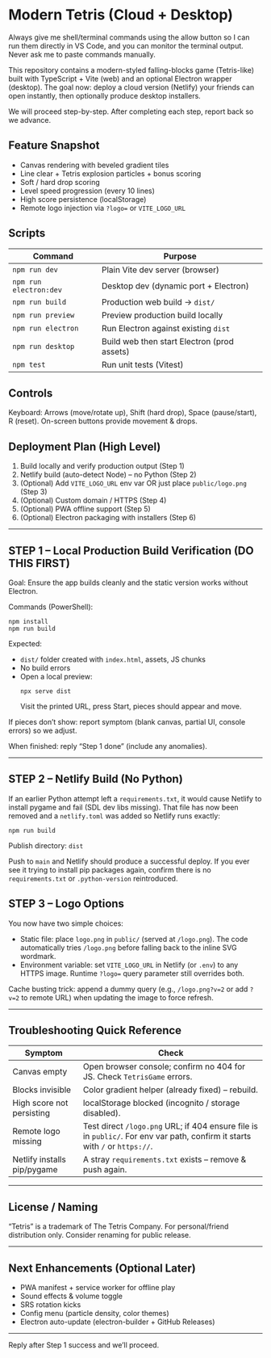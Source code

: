 # Modern Tetris (Cloud + Desktop)

Always give me shell/terminal commands using the allow button so I can run them directly in VS Code, and you can monitor the terminal output. Never ask me to paste commands manually.

This repository contains a modern-styled falling-blocks game (Tetris-like) built with TypeScript + Vite (web) and an optional Electron wrapper (desktop). The goal now: deploy a cloud version (Netlify) your friends can open instantly, then optionally produce desktop installers.

We will proceed step-by-step. After completing each step, report back so we advance.

## Feature Snapshot
* Canvas rendering with beveled gradient tiles
* Line clear + Tetris explosion particles + bonus scoring
* Soft / hard drop scoring
* Level speed progression (every 10 lines)
* High score persistence (localStorage)
* Remote logo injection via `?logo=` or `VITE_LOGO_URL`

## Scripts
| Command | Purpose |
|---------|---------|
| `npm run dev` | Plain Vite dev server (browser) |
| `npm run electron:dev` | Desktop dev (dynamic port + Electron) |
| `npm run build` | Production web build -> `dist/` |
| `npm run preview` | Preview production build locally |
| `npm run electron` | Run Electron against existing `dist` |
| `npm run desktop` | Build web then start Electron (prod assets) |
| `npm test` | Run unit tests (Vitest) |

## Controls
Keyboard: Arrows (move/rotate up), Shift (hard drop), Space (pause/start), R (reset).
On-screen buttons provide movement & drops.

## Deployment Plan (High Level)
1. Build locally and verify production output (Step 1)
2. Netlify build (auto-detect Node) – no Python (Step 2)
3. (Optional) Add `VITE_LOGO_URL` env var OR just place `public/logo.png` (Step 3)
4. (Optional) Custom domain / HTTPS (Step 4)
5. (Optional) PWA offline support (Step 5)
6. (Optional) Electron packaging with installers (Step 6)

---
## STEP 1 – Local Production Build Verification (DO THIS FIRST)
Goal: Ensure the app builds cleanly and the static version works without Electron.

Commands (PowerShell):
```
npm install
npm run build
```
Expected:
* `dist/` folder created with `index.html`, assets, JS chunks
* No build errors
* Open a local preview:
	```
	npx serve dist
	```
	Visit the printed URL, press Start, pieces should appear and move.

If pieces don’t show: report symptom (blank canvas, partial UI, console errors) so we adjust.

When finished: reply “Step 1 done” (include any anomalies).

---
## STEP 2 – Netlify Build (No Python)
If an earlier Python attempt left a `requirements.txt`, it would cause Netlify to install pygame and fail (SDL dev libs missing). That file has now been removed and a `netlify.toml` was added so Netlify runs exactly:

```
npm run build
```

Publish directory: `dist`

Push to `main` and Netlify should produce a successful deploy. If you ever see it trying to install pip packages again, confirm there is no `requirements.txt` or `.python-version` reintroduced.

## STEP 3 – Logo Options
You now have two simple choices:
* Static file: place `logo.png` in `public/` (served at `/logo.png`). The code automatically tries `/logo.png` before falling back to the inline SVG wordmark.
* Environment variable: set `VITE_LOGO_URL` in Netlify (or `.env`) to any HTTPS image. Runtime `?logo=` query parameter still overrides both.

Cache busting trick: append a dummy query (e.g., `/logo.png?v=2` or add `?v=2` to remote URL) when updating the image to force refresh.

---
## Troubleshooting Quick Reference
| Symptom | Check |
|---------|-------|
| Canvas empty | Open browser console; confirm no 404 for JS. Check `TetrisGame` errors. |
| Blocks invisible | Color gradient helper (already fixed) – rebuild. |
| High score not persisting | localStorage blocked (incognito / storage disabled). |
| Remote logo missing | Test direct `/logo.png` URL; if 404 ensure file is in `public/`. For env var path, confirm it starts with `/` or `https://`. |
| Netlify installs pip/pygame | A stray `requirements.txt` exists – remove & push again. |

---
## License / Naming
“Tetris” is a trademark of The Tetris Company. For personal/friend distribution only. Consider renaming for public release.

---
## Next Enhancements (Optional Later)
* PWA manifest + service worker for offline play
* Sound effects & volume toggle
* SRS rotation kicks
* Config menu (particle density, color themes)
* Electron auto-update (electron-builder + GitHub Releases)

---
Reply after Step 1 success and we’ll proceed.
